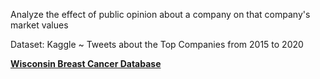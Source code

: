 Analyze the effect of public opinion about a company on that company's market values

Dataset: Kaggle ~ Tweets about the Top Companies from 2015 to 2020

**[Wisconsin Breast Cancer Database](https://www.kaggle.com/omermetinn/tweets-about-the-top-companies-from-2015-to-2020)** 

